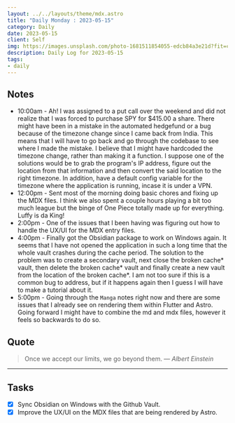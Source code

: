 ```yaml
---
layout: ../../layouts/theme/mdx.astro
title: "Daily Monday : 2023-05-15"
category: Daily
date: 2023-05-15
client: Self
img: https://images.unsplash.com/photo-1681511854055-edcb84a3e21d?fit=crop&q=85&w=1400&h=700
description: Daily Log for 2023-05-15
tags:
- daily
---
```


## Notes

- 10:00am - Ah! I was assigned to a put call over the weekend and did not realize that I was forced to purchase SPY for $415.00 a share. There might have been in a mistake in the automated hedgefund or a bug because of the timezone change since I came back from India. This means that I will have to go back and go through the codebase to see where I made the mistake. I believe that I might have hardcoded the timezone change, rather than making it a function. I suppose one of the solutions would be to grab the program's IP address, figure out the location from that information and then convert the said location to the right timezone. In addition, have a default config variable for the timezone where the application is running, incase it is under a VPN. 
- 12:00pm - Sent most of the morning doing basic chores and fixing up the MDX files. I think we also spent a couple hours playing a bit too much league but the binge of One Piece totally made up for everything. Luffy is da King!
- 2:00pm - One of the issues that I been having was figuring out how to handle the UX/UI for the MDX entry files. 
- 4:00pm - Finally got the Obsidian package to work on Windows again. It seems that I have not opened the application in such a long time that the whole vault crashes during the cache period. The solution to the problem was to create a secondary vault, next close the broken cache* vault, then delete the broken cache* vault and finally create a new vault from the location of the broken cache*. I am not too sure if this is a common bug to address, but if it happens again then I guess I will have to make a tutorial about it.
- 5:00pm - Going through the `Manga` notes right now and there are some issues that I already see on rendering them within Flutter and Astro. Going forward I might have to combine the md and mdx files, however it feels so backwards to do so.

## Quote

> Once we accept our limits, we go beyond them.
> — <cite>Albert Einstein</cite>

---

## Tasks

- [x] Sync Obsidian on Windows with the Github Vault.
- [x] Improve the UX/UI on the MDX files that are being rendered by Astro.